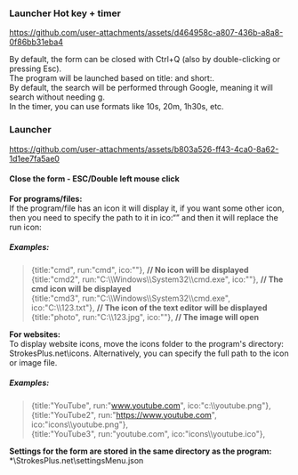 ### Launcher Hot key + timer


https://github.com/user-attachments/assets/d464958c-a807-436b-a8a8-0f86bb31eba4


By default, the form can be closed with Ctrl+Q (also by double-clicking or pressing Esc).  
The program will be launched based on title: and short:.  
By default, the search will be performed through Google, meaning it will search without needing g.  
In the timer, you can use formats like 10s, 20m, 1h30s, etc.  

### Launcher

https://github.com/user-attachments/assets/b803a526-ff43-4ca0-8a62-1d1ee7fa5ae0


#### Close the form - ESC/Double left mouse click

**For programs/files:**  
If the program/file has an icon it will display it, if you want some other icon, then you need to specify the path to it in ico:“” and then it will replace the run icon:

##### Examples:  
> {title:"cmd",  run:"cmd", ico:""}, **// No icon will be displayed**  
{title:"cmd2",  run:"C:\\\Windows\\\System32\\\cmd.exe", ico:""}, **// The cmd icon will be displayed**   
{title:"cmd3",  run:"C:\\\Windows\\\System32\\\cmd.exe", ico:"C:\\\123.txt"}, **// The icon of the text editor will be displayed**  
{title:"photo",  run:"C:\\\123.jpg", ico:""}, **// The image will open**  

**For websites:**  
To display website icons, move the icons folder to the program's directory: StrokesPlus.net\icons.
Alternatively, you can specify the full path to the icon or image file.  
##### Examples:  
> {title:"YouTube", run:"www.youtube.com", ico:"c:\\\youtube.png"},   
{title:"YouTube2", run:"https://www.youtube.com", ico:"icons\\\youtube.png"},  
{title:"YouTube3", run:"youtube.com", ico:"icons\\\youtube.ico"},  

**Settings for the form are stored in the same directory as the program:**  
*\StrokesPlus.net\settingsMenu.json
